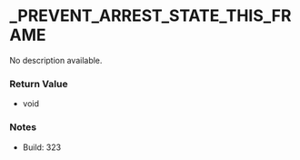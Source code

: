 # _PREVENT_ARREST_STATE_THIS_FRAME

No description available.

### Return Value
* void

### Notes
* Build: 323


